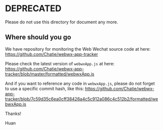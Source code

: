 # DEPRECATED
Please do not use this directory for document any more.

## Where should you go

We have repository for monitoring the Web Wechat source code at here:
<https://github.com/Chatie/webwx-app-tracker>

Please check the latest version of `webwxApp.js` at here:
<https://github.com/Chatie/webwx-app-tracker/blob/master/formatted/webwxApp.js>

And if you want to reference any code in `webwxApp.js`, please do not forget to use a specific commit hash, like this:
<https://github.com/Chatie/webwx-app-tracker/blob/7c59d35c6ea0cff38426a4c5c912a086c4c512b2/formatted/webwxApp.js>

Thanks!

Huan

